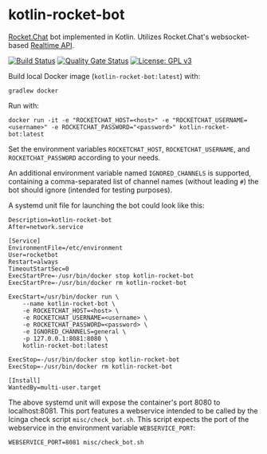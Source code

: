# kotlin-rocket-bot

[Rocket.Chat](https://rocket.chat/) bot implemented in Kotlin. Utilizes Rocket.Chat's websocket-based [Realtime API](https://developer.rocket.chat/api/realtime-api).

[![Build Status](https://travis-ci.com/paulchen/kotlin-rocket-bot.svg?branch=master)](https://travis-ci.com/paulchen/kotlin-rocket-bot)
[![Quality Gate Status](https://sonarcloud.io/api/project_badges/measure?project=paulchen_kotlin-rocket-bot&metric=alert_status)](https://sonarcloud.io/dashboard?id=paulchen_kotlin-rocket-bot)
[![License: GPL v3](https://img.shields.io/badge/License-GPLv3-blue.svg)](https://www.gnu.org/licenses/gpl-3.0)

Build local Docker image (`kotlin-rocket-bot:latest`) with:

`gradlew docker`

Run with:

`docker run -it -e "ROCKETCHAT_HOST=<host>" -e "ROCKETCHAT_USERNAME=<username>" -e ROCKETCHAT_PASSWORD="<password>" kotlin-rocket-bot:latest`

Set the environment variables `ROCKETCHAT_HOST`, `ROCKETCHAT_USERNAME`, and `ROCKETCHAT_PASSWORD` according to your needs.

An additional environment variable named `IGNORED_CHANNELS` is supported, containing a comma-separated list of channel names (without leading `#`) the bot should ignore (intended for testing purposes).

A systemd unit file for launching the bot could look like this:

```[Unit]
Description=kotlin-rocket-bot
After=network.service

[Service]
EnvironmentFile=/etc/environment
User=rocketbot
Restart=always
TimeoutStartSec=0
ExecStartPre=-/usr/bin/docker stop kotlin-rocket-bot
ExecStartPre=-/usr/bin/docker rm kotlin-rocket-bot

ExecStart=/usr/bin/docker run \
    --name kotlin-rocket-bot \
    -e ROCKETCHAT_HOST=<host> \
    -e ROCKETCHAT_USERNAME=<username> \
    -e ROCKETCHAT_PASSWORD=<password> \
    -e IGNORED_CHANNELS=general \
    -p 127.0.0.1:8081:8080 \
    kotlin-rocket-bot:latest

ExecStop=-/usr/bin/docker stop kotlin-rocket-bot
ExecStop=-/usr/bin/docker rm kotlin-rocket-bot

[Install]
WantedBy=multi-user.target
```

The above systemd unit will expose the container's port 8080 to localhost:8081.
This port features a webservice intended to be called by the Icinga check script `misc/check_bot.sh`.
This script expects the port of the webservice in the environment variable `WEBSERVICE_PORT`:

`WEBSERVICE_PORT=8081 misc/check_bot.sh`
